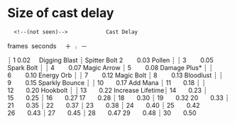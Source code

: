 # Size of cast delay

      <!--(not seen)-->            Cast Delay

frames  seconds     ＋ ╷ －  

<!--        (0.01)-->                  ┊
<!---->1        0.02     Digging Blast ┊ Spitter Bolt
<!---->2        0.03        Pollen     ┊
<!--         (0.04)-->                  ┊
<!---->3        0.05      Spark Bolt   ┊
<!--         (0.06)-->                  ┊
<!---->4        0.07     Magic Arrow   ┊
<!---->5        0.08     Damage Plus*  ┊
<!--         (0.09)-->                  ┊
<!---->6        0.10     Energy Orb    ┊
<!--         (0.11)                   -->┊
<!---->7        0.12     Magic Bolt    ┊
<!---->8        0.13      Bloodlust    ┊
<!--         (0.14)-->                  ┊
<!---->9        0.15   Sparkly Bounce  ┊
<!--         (0.16) -->                  ┊
<!---->10       0.17      Add Mana     ┊
<!---->11       0.18        <!--None-->       ┊
<!--         (0.22) -->                  ┊
<!---->12       0.20      Hookbolt     ┊
<!--         (0.21) -->                  ┊
<!---->13       0.22  Increase Lifetime┊
<!---->14       0.23
<!--         (0.24) -->                  ┊
<!---->15       0.25
<!--         (0.26) -->                  ┊
<!---->16       0.27
<!---->17       0.28
<!--         (0.29) -->                  ┊
<!---->18       0.30
<!--         (0.31) -->                  ┊
<!---->19       0.32
<!---->20       0.33
<!--         (0.34) -->                  ┊
<!---->21       0.35
<!--         (0.36) -->                  ┊
<!---->22       0.37                   ┊
<!---->23       0.38
<!--         (0.39) -->                  ┊
<!---->24       0.40
<!--         (0.41) -->                  ┊
<!---->25       0.42
<!---->26       0.43
<!--         (0.44) -->                  ┊
<!---->27       0.45
<!--         (0.46) -->                  ┊
<!---->28       0.47
<!---->29       0.48
<!--         (0.49) -->                  ┊
<!---->30       0.50
